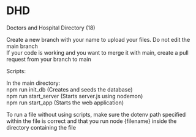 # DHD
Doctors and Hospital Directory (18)

Create a new branch with your name to upload your files. Do not edit the main branch <br />
If your code is working and you want to merge it with main, create a pull request from your branch to main <br />

Scripts: <br />

In the main directory: <br />
npm run init_db (Creates and seeds the database) <br />
npm run start_server (Starts server.js using nodemon) <br />
npm run start_app (Starts the web application) <br />

To run a file without using scripts, make sure the dotenv path specified within the file is correct and that you run node {filename} inside the directory containing the file
